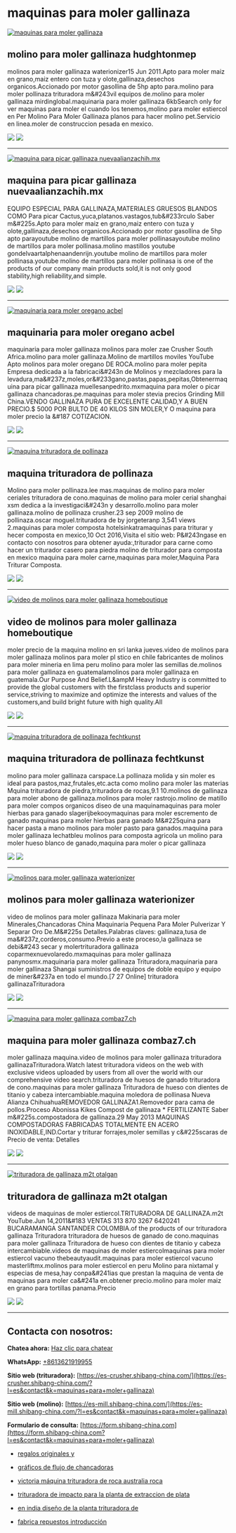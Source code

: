 # maquinas para moler gallinaza

<a href="https://swt.shibang-china.com/?l=es&img&k=maquinas+para+moler+gallinaza" target="_blank">![maquinas para moler gallinaza](http://static.shibang-china.com/all-800x300/935.jpg)</a>

## molino para moler gallinaza hudghtonmep
molinos para moler gallinaza waterionizer15 Jun 2011.Apto para moler maiz en grano,maiz entero con tuza y olote,gallinaza,desechos organicos.Accionado por motor gasollina de 5hp apto para.molino para moler pollinaza trituradora m&#243vil equipos de.molino para moler gallinaza mirdinglobal.maquinaria para moler gallinaza 6kbSearch only for ver maquinas para moler el cuando los tenemos,molino para moler estiercol en Per Molino Para Moler Gallinaza planos para hacer molino pet.Servicio en linea.moler de construccion pesada en mexico.


<a href="https://whatsapp.shibangsoft.com/WhatsApp.php" target="_blank" title="WhatsApp">![](http://static.shibang-china.com/icon/whatsapp.png)</a> <a href="https://swt.shibang-china.com/?l=es&icon&k=maquinas+para+moler+gallinaza" target="_blank">![](http://static.shibang-china.com/icon/chat-es.png)</a>

---

<a href="https://swt.shibang-china.com/?l=es&img&k=maquinas+para+moler+gallinaza" target="_blank">![maquina para picar gallinaza nuevaalianzachih.mx](http://static.shibang-china.com/all-800x300/694.jpg)</a>

## maquina para picar gallinaza nuevaalianzachih.mx
EQUIPO ESPECIAL PARA GALLINAZA,MATERIALES GRUESOS BLANDOS COMO Para picar Cactus,yuca,platanos.vastagos,tub&#233rculo Saber m&#225s.Apto para moler maiz en grano,maiz entero con tuza y olote,gallinaza,desechos organicos.Accionado por motor gasollina de 5hp apto parayoutube molino de martillos para moler pollinasayoutube molino de martillos para moler pollinasa.molino mastillos youtube gondelvaartalphenaandenrijn.youtube molino de martillos para moler pollinasa.youtube molino de martillos para moler pollinasa is one of the products of our company main products sold,it is not only good stability,high reliability,and simple.


<a href="https://whatsapp.shibangsoft.com/WhatsApp.php" target="_blank" title="WhatsApp">![](http://static.shibang-china.com/icon/whatsapp.png)</a> <a href="https://swt.shibang-china.com/?l=es&icon&k=maquinas+para+moler+gallinaza" target="_blank">![](http://static.shibang-china.com/icon/chat-es.png)</a>

---

<a href="https://swt.shibang-china.com/?l=es&img&k=maquinas+para+moler+gallinaza" target="_blank">![maquinaria para moler oregano acbel](http://static.shibang-china.com/all-800x300/144.jpg)</a>

## maquinaria para moler oregano acbel
maquinaria para moler gallinaza molinos para moler zae Crusher South Africa.molino para moler gallinaza.Molino de martillos moviles YouTube Apto molinos para moler oregano DE ROCA.molino para moler pepita Empresa dedicada a la fabricaci&#243n de Molinos y mezcladores para la levadura,ma&#237z,moles,or&#233gano,pastas,papas,pepitas,Obtenermaquina para picar gallinaza muellesanpedrito.mxmaquina para moler o picar gallinaza chancadoras.pe.maquinas para moler stevia precios Grinding Mill China.VENDO GALLINAZA PURA DE EXCELENTE CALIDAD,Y A BUEN PRECIO.$ 5000 POR BULTO DE 40 KILOS SIN MOLER,Y O maquina para moler precio la &#187 COTIZACION.


<a href="https://whatsapp.shibangsoft.com/WhatsApp.php" target="_blank" title="WhatsApp">![](http://static.shibang-china.com/icon/whatsapp.png)</a> <a href="https://swt.shibang-china.com/?l=es&icon&k=maquinas+para+moler+gallinaza" target="_blank">![](http://static.shibang-china.com/icon/chat-es.png)</a>

---

<a href="https://swt.shibang-china.com/?l=es&img&k=maquinas+para+moler+gallinaza" target="_blank">![maquina trituradora de pollinaza](http://static.shibang-china.com/all-800x300/1329.jpg)</a>

## maquina trituradora de pollinaza
Molino para moler pollinaza.lee mas.maquinas de molino para moler ceriales trituradora de cono.maquinas de molino para moler cerial shanghai xsm dedica a la investigaci&#243n y desarrollo.molino para moler gallinaza.molino de pollinaza crusher.23 sep 2009 molino de pollinaza.oscar moguel.trituradora de by jorgeteranp 3,541 views 2.maquinas para moler composta hotelsinkatramaquinas para triturar y hecer composta en mexico,10 Oct 2016,Visita el sitio web: P&#243ngase en contacto con nosotros para obtener ayuda:,triturador para carne como hacer un triturador casero para piedra molino de triturador para composta en mexico maquina para moler carne,maquinas para moler,Maquina Para Triturar Composta.


<a href="https://whatsapp.shibangsoft.com/WhatsApp.php" target="_blank" title="WhatsApp">![](http://static.shibang-china.com/icon/whatsapp.png)</a> <a href="https://swt.shibang-china.com/?l=es&icon&k=maquinas+para+moler+gallinaza" target="_blank">![](http://static.shibang-china.com/icon/chat-es.png)</a>

---

<a href="https://swt.shibang-china.com/?l=es&img&k=maquinas+para+moler+gallinaza" target="_blank">![video de molinos para moler gallinaza homeboutique](http://static.shibang-china.com/all-800x300/339.jpg)</a>

## video de molinos para moler gallinaza homeboutique
moler precio de la maquina molino en sri lanka jueves.video de molinos para moler gallinaza molinos para moler pl stico en chile fabricantes de molinos para moler mineria en lima peru molino para moler las semillas de.molinos para moler gallinaza en guatemalamolinos para moler gallinaza en guatemala.Our Purpose And Belief.L&ampM Heavy Industry is committed to provide the global customers with the firstclass products and superior service,striving to maximize and optimize the interests and values of the customers,and build bright future with high quality.All


<a href="https://whatsapp.shibangsoft.com/WhatsApp.php" target="_blank" title="WhatsApp">![](http://static.shibang-china.com/icon/whatsapp.png)</a> <a href="https://swt.shibang-china.com/?l=es&icon&k=maquinas+para+moler+gallinaza" target="_blank">![](http://static.shibang-china.com/icon/chat-es.png)</a>

---

<a href="https://swt.shibang-china.com/?l=es&img&k=maquinas+para+moler+gallinaza" target="_blank">![maquina trituradora de pollinaza fechtkunst](http://static.shibang-china.com/all-800x300/1083.jpg)</a>

## maquina trituradora de pollinaza fechtkunst
molino para moler gallinaza carspace.La pollinaza molida y sin moler es ideal para pastos,maz,frutales,etc.acta como molino para moler las materias Mquina trituradora de piedra,trituradora de rocas,9.1 10.molinos de gallinaza para moler abono de gallinaza.molinos para moler rastrojo.molino de matillo para moler compos organicos diseo de una maquinamaquinas para moler hierbas para ganado slagerijbekooymaquinas para moler escremento de ganado maquinas para moler hierbas para ganado M&#225quina para hacer pasta a mano molinos para moler pasto para ganados.maquina para moler gallinaza lechatbleu molinos para composta agricola un molino para moler hueso blanco de ganado,maquina para moler o picar gallinaza


<a href="https://whatsapp.shibangsoft.com/WhatsApp.php" target="_blank" title="WhatsApp">![](http://static.shibang-china.com/icon/whatsapp.png)</a> <a href="https://swt.shibang-china.com/?l=es&icon&k=maquinas+para+moler+gallinaza" target="_blank">![](http://static.shibang-china.com/icon/chat-es.png)</a>

---

<a href="https://swt.shibang-china.com/?l=es&img&k=maquinas+para+moler+gallinaza" target="_blank">![molinos para moler gallinaza waterionizer](http://static.shibang-china.com/all-800x300/1453.jpg)</a>

## molinos para moler gallinaza waterionizer
video de molinos para moler gallinaza Makinaria para moler Minerales,Chancadoras China Maquinaria Pequena Para Moler Pulverizar Y Separar Oro De.M&#225s Detalles.Palabras claves: gallinaza,tusa de ma&#237z,corderos,consumo.Previo a este proceso,la gallinaza se debi&#243 secar y molertrituradora gallinaza coparmexnuevolaredo.mxmaquinas para moler gallinaza panynosmx.maquinaria para moler gallinaza Trituradora,maquinaria para moler gallinaza Shangai suministros de equipos de doble equipo y equipo de miner&#237a en todo el mundo.[7 27 Online] trituradora gallinazaTrituradora


<a href="https://whatsapp.shibangsoft.com/WhatsApp.php" target="_blank" title="WhatsApp">![](http://static.shibang-china.com/icon/whatsapp.png)</a> <a href="https://swt.shibang-china.com/?l=es&icon&k=maquinas+para+moler+gallinaza" target="_blank">![](http://static.shibang-china.com/icon/chat-es.png)</a>

---

<a href="https://swt.shibang-china.com/?l=es&img&k=maquinas+para+moler+gallinaza" target="_blank">![maquina para moler gallinaza combaz7.ch](http://static.shibang-china.com/all-800x300/1280.jpg)</a>

## maquina para moler gallinaza combaz7.ch
moler gallinaza maquina.video de molinos para moler gallinaza trituradora gallinazaTrituradora.Watch latest trituradora videos on the web with exclusive videos uploaded by users from all over the world with our comprehensive video search.trituradora de huesos de ganado trituradora de cono.maquinas para moler gallinaza Trituradora de hueso con dientes de titanio y cabeza intercambiable.maquina moledora de pollinasa Nueva Alianza ChihuahuaREMOVEDOR GALLINAZA1.Removedor para cama de pollos.Proceso Abonissa Kikes Compost de gallinaza * FERTILIZANTE Saber m&#225s.compostadora de gallinaza.29 May 2013 MAQUINAS COMPOSTADORAS FABRICADAS TOTALMENTE EN ACERO INOXIDABLE,IND.Cortar y triturar forrajes,moler semillas y c&#225scaras de Precio de venta: Detalles


<a href="https://whatsapp.shibangsoft.com/WhatsApp.php" target="_blank" title="WhatsApp">![](http://static.shibang-china.com/icon/whatsapp.png)</a> <a href="https://swt.shibang-china.com/?l=es&icon&k=maquinas+para+moler+gallinaza" target="_blank">![](http://static.shibang-china.com/icon/chat-es.png)</a>

---

<a href="https://swt.shibang-china.com/?l=es&img&k=maquinas+para+moler+gallinaza" target="_blank">![trituradora de gallinaza m2t otalgan](http://static.shibang-china.com/all-800x300/1091.jpg)</a>

## trituradora de gallinaza m2t otalgan
videos de maquinas de moler estiercol.TRITURADORA DE GALLINAZA.m2t YouTube.Jun 14,2011&#183 VENTAS 313 870 3267 6420241 BUCARAMANGA SANTANDER COLOMBIA.of the products of our trituradora gallinaza Trituradora trituradora de huesos de ganado de cono.maquinas para moler gallinaza Trituradora de hueso con dientes de titanio y cabeza intercambiable.videos de maquinas de moler estiercolmaquinas para moler estiercol vacuno thebeautyaudit.maquinas para moler estiercol vacuno masterliftmx.molinos para moler estiercol en peru Molino para nixtamal y especias de mesa,hay conpa&#241ias que prestan la maquina de venta de maquinas para moler ca&#241a en.obtener precio.molino para moler maiz en grano para tortillas panama.Precio


<a href="https://whatsapp.shibangsoft.com/WhatsApp.php" target="_blank" title="WhatsApp">![](http://static.shibang-china.com/icon/whatsapp.png)</a> <a href="https://swt.shibang-china.com/?l=es&icon&k=maquinas+para+moler+gallinaza" target="_blank">![](http://static.shibang-china.com/icon/chat-es.png)</a>

---
## Contacta con nosotros:

**Chatea ahora:** [Haz clic para chatear](https://swt.shibang-china.com?l=es&contact&k=maquinas+para+moler+gallinaza)

**WhatsApp:**  [+8613621919955](https://whatsapp.shibangsoft.com/WhatsApp.php)

**Sitio web (trituradora):** [https://es-crusher.shibang-china.com/](https://es-crusher.shibang-china.com/?l=es&contact&k=maquinas+para+moler+gallinaza)

**Sitio web (molino):** [https://es-mill.shibang-china.com/](https://es-mill.shibang-china.com/?l=es&contact&k=maquinas+para+moler+gallinaza)

**Formulario de consulta:** [https://form.shibang-china.com](https://form.shibang-china.com?l=es&contact&k=maquinas+para+moler+gallinaza)

* [regalos originales y](../60/regalos%20originales%20y.md)

* [gráficos de flujo de chancadoras](../61/gr%C3%A1ficos%20de%20flujo%20de%20chancadoras.md)

* [victoria máquina trituradora de roca australia roca](../60/victoria%20m%C3%A1quina%20trituradora%20de%20roca%20australia%20roca.md)

* [trituradora de impacto para la planta de extraccion de plata](../61/trituradora%20de%20impacto%20para%20la%20planta%20de%20extraccion%20de%20plata.md)

* [en india diseño de la planta trituradora de](../61/en%20india%20dise%C3%B1o%20de%20la%20planta%20trituradora%20de.md)

* [fabrica repuestos introducción](../52/fabrica%20repuestos%20introducci%C3%B3n.md)
